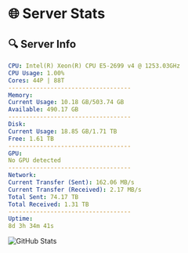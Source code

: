 # 🌐 Server Stats
## 🔍 Server Info
```yaml
CPU: Intel(R) Xeon(R) CPU E5-2699 v4 @ 1253.03GHz
CPU Usage: 1.00%
Cores: 44P | 88T
-----------------------------------
Memory:
Current Usage: 10.18 GB/503.74 GB
Available: 490.17 GB
-----------------------------------
Disk:
Current Usage: 18.85 GB/1.71 TB
Free: 1.61 TB
-----------------------------------
GPU:
No GPU detected
-----------------------------------
Network:
Current Transfer (Sent): 162.06 MB/s
Current Transfer (Received): 2.17 MB/s
Total Sent: 74.17 TB
Total Received: 1.31 TB
-----------------------------------
Uptime:
8d 3h 34m 41s
```
![GitHub Stats](https://img.shields.io/badge/Updated-2025-02-16_02:17:59-blue)